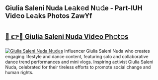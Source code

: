 ## Giulia Saleni Nuda Le𝚊k𝚎d N𝚞𝚍e - Part-IUH Vid𝚎o Le𝚊ks Photos ZawYf

# <h2><a href="http://fbde2q.evod.top/?m=Giulia+Saleni+Nuda">🔗 👉🔴 Giulia Saleni Nuda Vid𝚎o Ph𝚘t𝚘s</a></h2>

[![Giulia Saleni Nuda N𝚞d𝚎s](https://i.imgur.com/8V9OHl7.gif)](http://fbde2q.evod.top/?m=Giulia+Saleni+Nuda)
Influencer Giulia Saleni Nuda who creates engaging lifestyle and dance content, featuring solo and collaborative dance trend performances and mini vlogs. Inspiring activist Giulia Saleni Nuda, celebrated for their tireless efforts to promote social change and human rights. 
